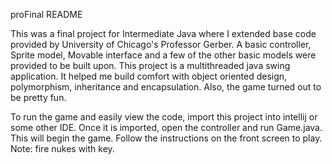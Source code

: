 proFinal README

This was a final project for Intermediate Java where I extended base code provided by University of Chicago's Professor
Gerber.  A basic controller, Sprite model, Movable interface and a few of the other basic models were provided to be
built upon.  This project is a multithreaded java swing application.  It helped me build comfort with object oriented
design, polymorphism, inheritance and encapsulation.  Also, the game turned out to be pretty fun.

To run the game and easily view the code, import this project into intellij or some other IDE.  Once it is imported, open
 the controller and run Game.java.  This will begin the game. Follow the instructions on the front screen to play.
 Note: fire nukes with <enter> key.
